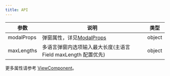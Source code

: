 ```yaml
---
title: API
---
```


| 参数       | 说明                                                          | 类型   | 
| ---------- | ------------------------------------------------------------- | ------ |
| modalProps | 弹窗属性，详见[ModalProps](/zh/procmp/feedback/modal/#Modal)          | object |
| maxLengths | 多语言弹窗内选项输入最大长度(主语言 Field maxLength 配置优先) | object |

更多属性请参考 [ViewComponent](/zh/procmp/data-entry/text-field/#TextField)。

